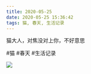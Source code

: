 ```yaml
---
title: 2020-05-25
date: 2020-05-25 15:36:42
tags: 猫, 春天, 生活记录
---
```


<p>猫大人，对焦没对上你，不好意思</p>

#猫 #春天 #生活记录

![](/assets/images/2020/05/95ce9376f5421b13f9914890ae096728.jpg)
